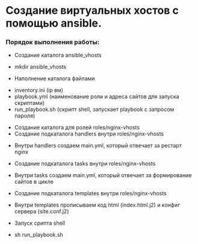 # Создание виртуальных хостов с помощью ansible.

### Порядок выполнения работы:

- Создание каталога ansible_vhosts

* mkdir ansible_vhosts

- Наполнение каталога файлами

* inventory.ini (ip вм)
* playbook.yml (наименование роли и адреса сайтов для запуска скриптами)
* run_playbook.sh (скрипт shell, запускает playbook с запросом пароля)

- Создание каталога для ролей roles/nginx-vhosts
- Создание подкаталога handlers внутри roles/nginx-vhosts

* Внутри handlers создаем main.yml, который отвечает за рестарт nginx

- Создание подкаталога tasks внутри roles/nginx-vhosts

* Внутри tasks создаем main.yml, который отвечает за формирование сайтов в цикле

- Создание подкаталога templates внутри roles/nginx-vhosts

* Внутри templates прописываем код html (index.html.j2) и конфиг сервера (site.conf.j2)

- Запуск срипта shell

* sh run_playbook.sh
